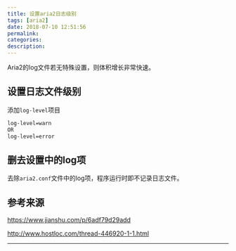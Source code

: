 ```yaml
---
title: 设置aria2日志级别
tags: [aria2]
date: 2018-07-10 12:51:56
permalink:
categories:
description:
---
```

<p class="description">Aria2的log文件若无特殊设置，则体积增长非常快速。</p>

<!-- more -->

## 设置日志文件级别

添加`log-level`项目

```bash
log-level=warn
OR
log-level=error
```

## 删去设置中的log项

去除`aria2.conf`文件中的log项，程序运行时即不记录日志文件。

## 参考来源

https://www.jianshu.com/p/6adf79d29add

http://www.hostloc.com/thread-446920-1-1.html

<hr />